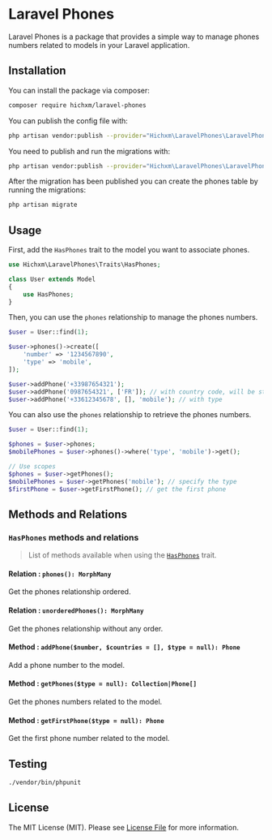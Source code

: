 # Laravel Phones

Laravel Phones is a package that provides a simple way to manage phones numbers related to models 
in your Laravel application.

## Installation

You can install the package via composer:

```bash
composer require hichxm/laravel-phones
```

You can publish the config file with:

```bash
php artisan vendor:publish --provider="Hichxm\LaravelPhones\LaravelPhonesServiceProvider" --tag="config"
```

You need to publish and run the migrations with:

```bash
php artisan vendor:publish --provider="Hichxm\LaravelPhones\LaravelPhonesServiceProvider" --tag="migrations"
```

After the migration has been published you can create the phones table by running the migrations:

```bash
php artisan migrate
```

## Usage

First, add the `HasPhones` trait to the model you want to associate phones.

```php
use Hichxm\LaravelPhones\Traits\HasPhones;

class User extends Model
{
    use HasPhones;
}
```

Then, you can use the `phones` relationship to manage the phones numbers.

```php
$user = User::find(1);

$user->phones()->create([
    'number' => '1234567890',
    'type' => 'mobile',
]);

$user->addPhone('+33987654321');
$user->addPhone('0987654321', ['FR']); // with country code, will be stored as +33987654321
$user->addPhone('+33612345678', [], 'mobile'); // with type
```

You can also use the `phones` relationship to retrieve the phones numbers.

```php
$user = User::find(1);

$phones = $user->phones;
$mobilePhones = $user->phones()->where('type', 'mobile')->get();

// Use scopes
$phones = $user->getPhones();
$mobilePhones = $user->getPhones('mobile'); // specify the type
$firstPhone = $user->getFirstPhone(); // get the first phone
```

## Methods and Relations

### `HasPhones` methods and relations

> List of methods available when using the [`HasPhones`](./src/Models/Concerns/HasPhones.php) trait.

#### Relation : `phones(): MorphMany`

Get the phones relationship ordered.

#### Relation : `unorderedPhones(): MorphMany`

Get the phones relationship without any order.

#### Method : `addPhone($number, $countries = [], $type = null): Phone`

Add a phone number to the model.

#### Method : `getPhones($type = null): Collection|Phone[]`

Get the phones numbers related to the model.

#### Method : `getFirstPhone($type = null): Phone`

Get the first phone number related to the model.

## Testing

```bash
./vendor/bin/phpunit
```

## License

The MIT License (MIT). Please see [License File](LICENSE.md) for more information.
